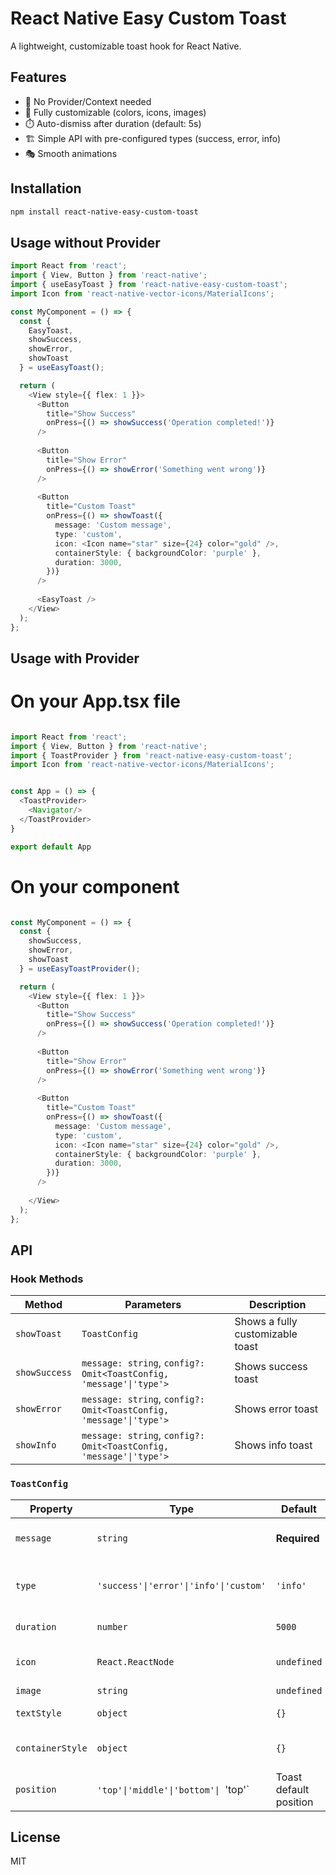 # React Native Easy Custom Toast

A lightweight, customizable toast hook for React Native.

## Features

- 🚀 No Provider/Context needed
- 🎨 Fully customizable (colors, icons, images)
- ⏱️ Auto-dismiss after duration (default: 5s)
- 🏗️ Simple API with pre-configured types (success, error, info)
- 🎭 Smooth animations

## Installation

```bash
npm install react-native-easy-custom-toast

```

## Usage without Provider

```typescript
import React from 'react';
import { View, Button } from 'react-native';
import { useEasyToast } from 'react-native-easy-custom-toast';
import Icon from 'react-native-vector-icons/MaterialIcons';

const MyComponent = () => {
  const { 
    EasyToast,
    showSuccess,
    showError,
    showToast
  } = useEasyToast();

  return (
    <View style={{ flex: 1 }}>
      <Button
        title="Show Success"
        onPress={() => showSuccess('Operation completed!')}
      />
      
      <Button
        title="Show Error"
        onPress={() => showError('Something went wrong')}
      />
      
      <Button
        title="Custom Toast"
        onPress={() => showToast({
          message: 'Custom message',
          type: 'custom',
          icon: <Icon name="star" size={24} color="gold" />,
          containerStyle: { backgroundColor: 'purple' },
          duration: 3000,
        })}
      />
      
      <EasyToast />
    </View>
  );
};
```

## Usage with Provider

# On your App.tsx file
```typescript

import React from 'react';
import { View, Button } from 'react-native';
import { ToastProvider } from 'react-native-easy-custom-toast';
import Icon from 'react-native-vector-icons/MaterialIcons';


const App = () => {
  <ToastProvider>
    <Navigator/>
  </ToastProvider>
}

export default App

```
# On your component

```typescript

const MyComponent = () => {
  const { 
    showSuccess,
    showError,
    showToast
  } = useEasyToastProvider();

  return (
    <View style={{ flex: 1 }}>
      <Button
        title="Show Success"
        onPress={() => showSuccess('Operation completed!')}
      />
      
      <Button
        title="Show Error"
        onPress={() => showError('Something went wrong')}
      />
      
      <Button
        title="Custom Toast"
        onPress={() => showToast({
          message: 'Custom message',
          type: 'custom',
          icon: <Icon name="star" size={24} color="gold" />,
          containerStyle: { backgroundColor: 'purple' },
          duration: 3000,
        })}
      />
      
    </View>
  );
};
```

## API

### Hook Methods
| Method        | Parameters                          | Description                     |
|---------------|------------------------------------|---------------------------------|
| `showToast`   | `ToastConfig`                      | Shows a fully customizable toast |
| `showSuccess` | `message: string`, `config?: Omit<ToastConfig, 'message'\|'type'>` | Shows success toast |
| `showError`   | `message: string`, `config?: Omit<ToastConfig, 'message'\|'type'>` | Shows error toast |
| `showInfo`    | `message: string`, `config?: Omit<ToastConfig, 'message'\|'type'>` | Shows info toast |

### `ToastConfig`
| Property         | Type               | Default     | Description                      |
|------------------|--------------------|-------------|----------------------------------|
| `message`        | `string`           | **Required**| Toast message text               |
| `type`           | `'success'\|'error'\|'info'\|'custom'` | `'info'` | Toast type (affects default color) |
| `duration`       | `number`           | `5000`      | Duration in milliseconds         |
| `icon`           | `React.ReactNode`  | `undefined` | Custom icon component            |
| `image`          | `string`           | `undefined` | Image URL                        |
| `textStyle`      | `object`           | `{}`        | Custom text styles               |
| `containerStyle` | `object`           | `{}`        | Custom container styles          |
| `position`     | `'top'\|'middle'\|'bottom'\| `'top'`| Toast default position          |

## License

MIT
